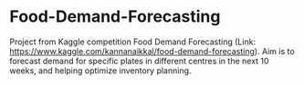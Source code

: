 # Food-Demand-Forecasting
Project from Kaggle competition Food Demand Forecasting (Link: https://www.kaggle.com/kannanaikkal/food-demand-forecasting). 
Aim is to forecast demand for specific plates in different centres in the next 10 weeks, and helping optimize inventory planning. 
